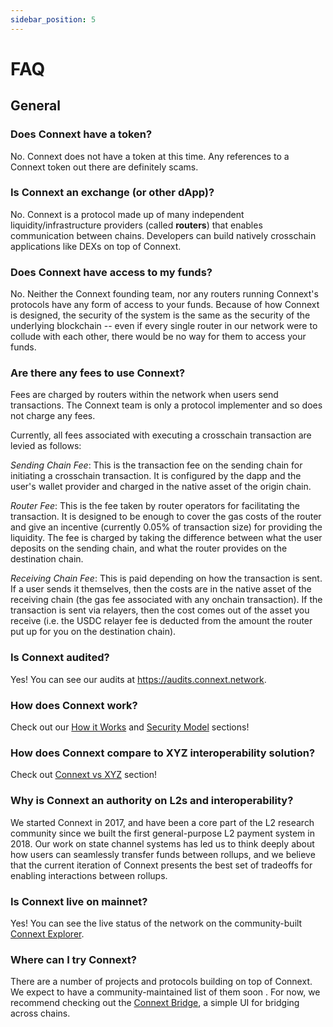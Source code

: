 ```yaml
---
sidebar_position: 5
---
```


# FAQ

## General

### Does Connext have a token?

No. Connext does not have a token at this time. Any references to a Connext token out there are definitely scams.

### Is Connext an exchange (or other dApp)?

No. Connext is a protocol made up of many independent liquidity/infrastructure providers (called **routers**) that enables communication between chains. Developers can build natively crosschain applications like DEXs on top of Connext.

### Does Connext have access to my funds?

No. Neither the Connext founding team, nor any routers running Connext's protocols have any form of access to your funds. Because of how Connext is designed, the security of the system is the same as the security of the underlying blockchain -- even if every single router in our network were to collude with each other, there would be no way for them to access your funds.

### Are there any fees to use Connext?

Fees are charged by routers within the network when users send transactions. The Connext team is only a protocol implementer and so does not charge any fees.

Currently, all fees associated with executing a crosschain transaction are levied as follows:

_Sending Chain Fee_: This is the transaction fee on the sending chain for initiating a crosschain transaction. It is configured by the dapp and the user's wallet provider and charged in the native asset of the origin chain.

_Router Fee_: This is the fee taken by router operators for facilitating the transaction. It is designed to be enough to cover the gas costs of the router and give an incentive (currently 0.05% of transaction size) for providing the liquidity. The fee is charged by taking the difference between what the user deposits on the sending chain, and what the router provides on the destination chain.

_Receiving Chain Fee_: This is paid depending on how the transaction is sent. If a user sends it themselves, then the costs are in the native asset of the receiving chain (the gas fee associated with any onchain transaction). If the transaction is sent via relayers, then the cost comes out of the asset you receive (i.e. the USDC relayer fee is deducted from the amount the router put up for you on the destination chain).

### Is Connext audited?

Yes! You can see our audits at https://audits.connext.network.

### How does Connext work?

Check out our [How it Works](../../../versioned\_docs/version-0.1.x-legacy/developers/SystemOverview/howitworks/) and [Security Model](../../../versioned\_docs/version-0.1.x-legacy/developers/SystemOverview/securitymodel/) sections!

### How does Connext compare to XYZ interoperability solution?

Check out [Connext vs XYZ](../../../versioned\_docs/version-0.1.x-legacy/developers/SystemOverview/connextvsxyz/) section!

### Why is Connext an authority on L2s and interoperability?

We started Connext in 2017, and have been a core part of the L2 research community since we built the first general-purpose L2 payment system in 2018. Our work on state channel systems has led us to think deeply about how users can seamlessly transfer funds between rollups, and we believe that the current iteration of Connext presents the best set of tradeoffs for enabling interactions between rollups.

### Is Connext live on mainnet?

Yes! You can see the live status of the network on the community-built [Connext Explorer](https://connextscan.io/).

### Where can I try Connext?

There are a number of projects and protocols building on top of Connext. We expect to have a community-maintained list of them soon . For now, we recommend checking out the [Connext Bridge](https://bridge.connext.network), a simple UI for bridging across chains.
